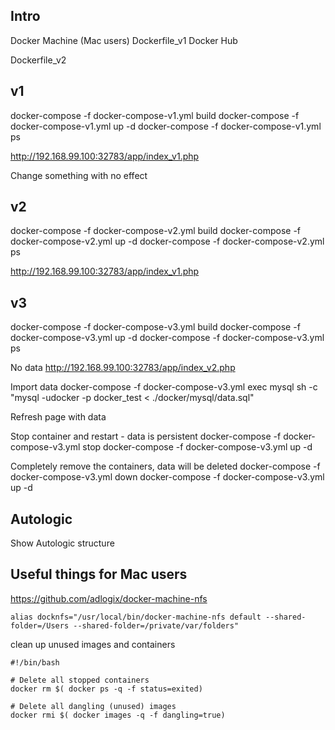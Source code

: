 Intro
---
Docker Machine (Mac users)
Dockerfile_v1
Docker Hub

Dockerfile_v2

v1
---
docker-compose -f docker-compose-v1.yml build
docker-compose -f docker-compose-v1.yml up -d
docker-compose -f docker-compose-v1.yml ps

http://192.168.99.100:32783/app/index_v1.php

Change something with no effect

v2
---
docker-compose -f docker-compose-v2.yml build
docker-compose -f docker-compose-v2.yml up -d
docker-compose -f docker-compose-v2.yml ps

http://192.168.99.100:32783/app/index_v1.php

v3
---
docker-compose -f docker-compose-v3.yml build
docker-compose -f docker-compose-v3.yml up -d
docker-compose -f docker-compose-v3.yml ps

No data
http://192.168.99.100:32783/app/index_v2.php

Import data
docker-compose -f docker-compose-v3.yml exec mysql sh -c "mysql -udocker -p docker_test < ./docker/mysql/data.sql"

Refresh page with data

Stop container and restart - data is persistent
docker-compose -f docker-compose-v3.yml stop
docker-compose -f docker-compose-v3.yml up -d

Completely remove the containers, data will be deleted
docker-compose -f docker-compose-v3.yml down
docker-compose -f docker-compose-v3.yml up -d

Autologic
---
Show Autologic structure

Useful things for Mac users
---

https://github.com/adlogix/docker-machine-nfs

```
alias docknfs="/usr/local/bin/docker-machine-nfs default --shared-folder=/Users --shared-folder=/private/var/folders"
```

clean up unused images and containers

```
#!/bin/bash

# Delete all stopped containers
docker rm $( docker ps -q -f status=exited)

# Delete all dangling (unused) images
docker rmi $( docker images -q -f dangling=true)
```